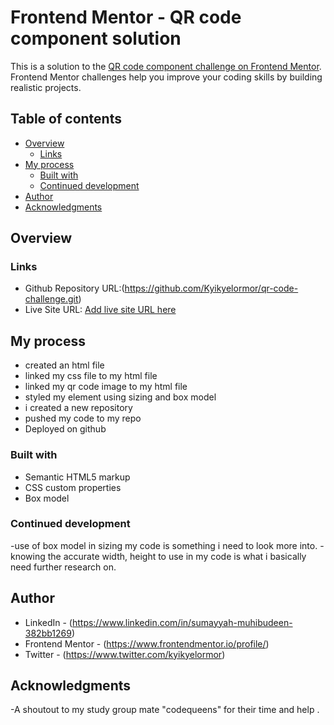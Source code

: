 # Frontend Mentor - QR code component solution

This is a solution to the [QR code component challenge on Frontend Mentor](https://www.frontendmentor.io/challenges/qr-code-component-iux_sIO_H). Frontend Mentor challenges help you improve your coding skills by building realistic projects. 

## Table of contents

- [Overview](#overview)
  - [Links](#links)
- [My process](#my-process)
  - [Built with](#built-with)
  - [Continued development](#continued-development)
- [Author](#author)
- [Acknowledgments](#acknowledgments)

## Overview


### Links

- Github Repository URL:(https://github.com/Kyikyelormor/qr-code-challenge.git)
- Live Site URL: [Add live site URL here](https://kyikyelormor.github.io/qr-code-challenge/)

## My process

- created an html file 
- linked my css file to my html file
- linked my qr code image to my html file
- styled my element using sizing and box model
- i created a new repository 
- pushed my code to my repo
- Deployed on github 

### Built with

- Semantic HTML5 markup
- CSS custom properties
- Box model


### Continued development

-use of box model in sizing my code is something i need to look more into.
-knowing the accurate width, height to use in my code is what i basically need further research on.


## Author

- LinkedIn - (https://www.linkedin.com/in/sumayyah-muhibudeen-382bb1269)
- Frontend Mentor - (https://www.frontendmentor.io/profile/)
- Twitter - (https://www.twitter.com/kyikyelormor)

## Acknowledgments

-A shoutout to my study group mate "codequeens" for their time and help .



